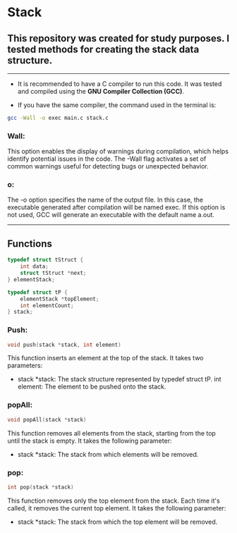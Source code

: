 # Stack

## This repository was created for study purposes. I tested methods for creating the stack data structure.

---

- It is recommended to have a C compiler to run this code. It was tested and compiled using the **GNU Compiler Collection (GCC)**.

- If you have the same compiler, the command used in the terminal is:

```bash
gcc -Wall -o exec main.c stack.c
```


### Wall:
This option enables the display of warnings during compilation, which helps identify potential issues in the code. The -Wall flag activates a set of common warnings useful for detecting bugs or unexpected behavior.

### o:
The -o option specifies the name of the output file. In this case, the executable generated after compilation will be named exec. If this option is not used, GCC will generate an executable with the default name a.out.

---

## Functions

```c
typedef struct tStruct {
    int data;
    struct tStruct *next;
} elementStack;
```

```c
typedef struct tP {
    elementStack *topElement;
    int elementCount;
} stack;
```

### Push:

```c
void push(stack *stack, int element)
```
This function inserts an element at the top of the stack. It takes two parameters:

- stack *stack: The stack structure represented by typedef struct tP.
int element: The element to be pushed onto the stack.


### popAll:

```c
void popAll(stack *stack) 
```

This function removes all elements from the stack, starting from the top until the stack is empty. It takes the following parameter:

- stack *stack: The stack from which elements will be removed.

### pop:

```c
int pop(stack *stack)
```

This function removes only the top element from the stack. Each time it's called, it removes the current top element. It takes the following parameter:

- stack *stack: The stack from which the top element will be removed.